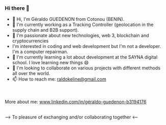 ### Hi there 👋

- 👋 Hi, I'm Géraldo GUEDENON from Cotonou (BENIN). 
- 🔭 I'm currently working as a Tracking Controller (geolocation in the supply chain and B2B support).
- 🌱 I'm passionate about new technologies, web 3, blockchain and cryptocurrencies
- I'm interested in coding and web development but I'm not a developer. I'm a computer repairman.
- 🤔 I'm currently learning a lot about development at the SAYNA digital school. I love learning new things 😄
- 👯 I'm looking to collaborate on various projects with different methods all over the world.
- 📫 How to reach me: raldokeline@gmail.com
  
<br><br>
More about me: www.linkedin.com/in/géraldo-guedenon-b3194176
<br><br>

--> To pleasure of exchanging and/or collaborating together <--


